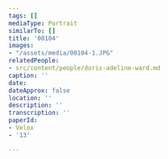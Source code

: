 ```yaml
---
tags: []
mediaType: Portrait
similarTo: []
title: '00104'
images:
- "/assets/media/00104-1.JPG"
relatedPeople:
- src/content/people/doris-adeline-ward.md
caption: ''
date: 
dateApprox: false
location: ''
description: ''
transcription: ''
paperId:
- Velox
- '13'

---
```

